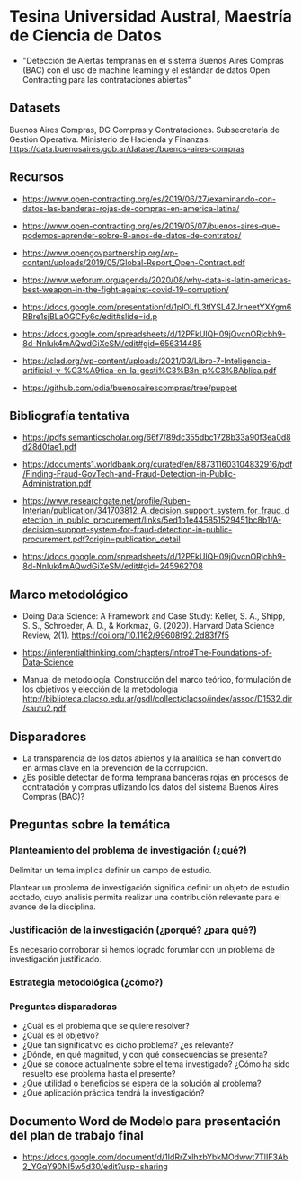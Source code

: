
# Tesina Universidad Austral, Maestría de Ciencia de Datos

* "Detección de Alertas tempranas en el sistema Buenos Aires Compras (BAC) con el uso de machine learning y el estándar de datos Open Contracting para las contrataciones abiertas"

## Datasets

Buenos Aires Compras, DG Compras y Contrataciones. Subsecretaría de Gestión Operativa. Ministerio de Hacienda y Finanzas:
https://data.buenosaires.gob.ar/dataset/buenos-aires-compras

## Recursos
* https://www.open-contracting.org/es/2019/06/27/examinando-con-datos-las-banderas-rojas-de-compras-en-america-latina/

* https://www.open-contracting.org/es/2019/05/07/buenos-aires-que-podemos-aprender-sobre-8-anos-de-datos-de-contratos/

* https://www.opengovpartnership.org/wp-content/uploads/2019/05/Global-Report_Open-Contract.pdf

* https://www.weforum.org/agenda/2020/08/why-data-is-latin-americas-best-weapon-in-the-fight-against-covid-19-corruption/

* https://docs.google.com/presentation/d/1plOLfL3tlYSL4ZJrneetYXYgm6RBre1sjBLaOGCFy6c/edit#slide=id.p

* https://docs.google.com/spreadsheets/d/12PFkUlQH09jQvcnORjcbh9-8d-NnIuk4mAQwdGiXeSM/edit#gid=656314485

* https://clad.org/wp-content/uploads/2021/03/Libro-7-Inteligencia-artificial-y-%C3%A9tica-en-la-gesti%C3%B3n-p%C3%BAblica.pdf

* https://github.com/odia/buenosairescompras/tree/puppet


## Bibliografía tentativa

* https://pdfs.semanticscholar.org/66f7/89dc355dbc1728b33a90f3ea0d8d28d0fae1.pdf

* https://documents1.worldbank.org/curated/en/887311603104832916/pdf/Finding-Fraud-GovTech-and-Fraud-Detection-in-Public-Administration.pdf

* https://www.researchgate.net/profile/Ruben-Interian/publication/341703812_A_decision_support_system_for_fraud_detection_in_public_procurement/links/5ed1b1e445851529451bc8b1/A-decision-support-system-for-fraud-detection-in-public-procurement.pdf?origin=publication_detail

* https://docs.google.com/spreadsheets/d/12PFkUlQH09jQvcnORjcbh9-8d-NnIuk4mAQwdGiXeSM/edit#gid=245962708

## Marco metodológico

* Doing Data Science: A Framework and Case Study: Keller, S. A., Shipp, S. S., Schroeder, A. D., & Korkmaz, G. (2020). Harvard Data Science Review, 2(1). https://doi.org/10.1162/99608f92.2d83f7f5

* https://inferentialthinking.com/chapters/intro#The-Foundations-of-Data-Science

* Manual de metodología. Construcción del marco teórico, formulación de los objetivos y elección de la metodología http://biblioteca.clacso.edu.ar/gsdl/collect/clacso/index/assoc/D1532.dir/sautu2.pdf

## Disparadores

* La transparencia de los datos abiertos y la analítica se han convertido en armas clave en la prevención de la corrupción.
* ¿Es posible detectar de forma temprana banderas rojas en procesos de contratación y compras utlizando los datos del sistema Buenos Aires Compras (BAC)?

## Preguntas sobre la temática

### Planteamiento del problema de investigación (¿qué?)

Delimitar un tema implica definir un campo de estudio.

Plantear un problema de investigación significa definir un objeto de estudio acotado, cuyo análisis permita realizar una contribución relevante para el avance de la disciplina.

### Justificación de la investigación  (¿porqué? ¿para qué?)

Es necesario corroborar si hemos logrado forumlar con un problema de investigación justificado.

### Estrategia metodológica (¿cómo?)


### Preguntas disparadoras
* ¿Cuál es el problema que se quiere resolver? 
* ¿Cuál es el objetivo?
* ¿Qué tan significativo es dicho problema? ¿es relevante?
* ¿Dónde, en qué magnitud, y con qué consecuencias se presenta?
* ¿Qué se conoce actualmente sobre el tema investigado? ¿Cómo ha sido resuelto ese problema hasta el presente?
* ¿Qué utilidad o beneficios se espera de la solución al problema?
* ¿Qué aplicación práctica tendrá la investigación?



## Documento Word de Modelo para presentación del plan de trabajo final

* https://docs.google.com/document/d/1IdRrZxlhzbYbkMOdwwt7TlIF3Ab2_YGqY90NI5w5d30/edit?usp=sharing
